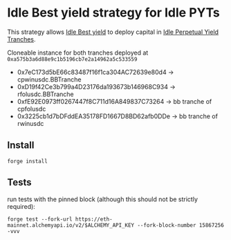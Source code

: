 # Idle Best yield strategy for Idle PYTs
This strategy allows [Idle Best yield](https://github.com/Idle-Labs/idle-contracts) to deploy capital in [Idle Perpetual Yield Tranches](https://github.com/Idle-Labs/idle-tranches).

Cloneable instance for both tranches deployed at `0xa575b3a6d88e9c1b5196cb7e2a14962a5c533559` 

- 0x7eC173d5bE66c83487f16f1ca304AC72639e80d4 ->  cpwinusdc.BBTranche
- 0xD19f42Ce3b799a4D23176da193673b146968C934 ->  rfolusdc.BBTranche
- 0xfE92E0973ff0267447f8C711d16A849837C73264 ->  bb tranche of cpfolusdc
- 0x3225cb1d7bDFddEA35178FD1667D8BD62afb0DDe ->  bb tranche of rwinusdc

## Install

`forge install`

## Tests
run tests with the pinned block (although this should not be strictly required):

`forge test --fork-url https://eth-mainnet.alchemyapi.io/v2/$ALCHEMY_API_KEY --fork-block-number 15867256 -vvv`